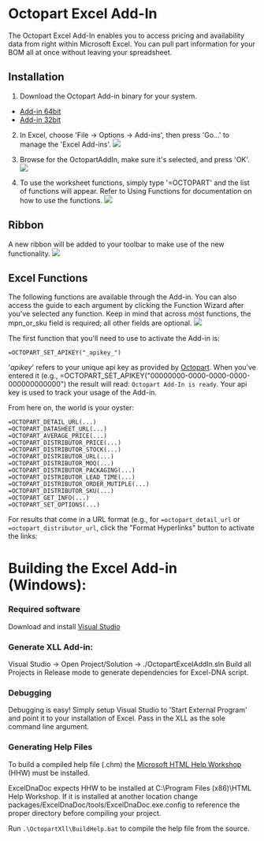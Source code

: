 # Octopart Excel Add-In

The Octopart Excel Add-In enables you to access pricing and availability data from right within Microsoft Excel. You can pull part information for your BOM all at once without leaving your spreadsheet.

## Installation
1. Download the Octopart Add-in binary for your system.
* [Add-in 64bit](OctopartXll\bin\Release\OctopartXll-AddIn64.xll)
* [Add-in 32bit](OctopartXll\bin\Release\OctopartXll-AddIn.xll)

2. In Excel, choose 'File -> Options -> Add-ins', then press 'Go...' to manage the 'Excel Add-ins'.
![](docs/add-ins.png?raw=true)

3. Browse for the OctopartAddIn, make sure it's selected, and press 'OK'.
![](docs/install.png?raw=true)

4. To use the worksheet functions, simply type '=OCTOPART' and the list of functions will appear. Refer to Using Functions for documentation on how to use the functions.
![](docs/example.png?raw=true)


## Ribbon
A new ribbon will be added to your toolbar to make use of the new functionality. 
![](docs/ribbon.png?raw=true)


## Excel Functions
The following functions are available through the Add-in. You can also access the guide to each argument by clicking the Function Wizard after you've selected any function. Keep in mind that across most functions, the mpn_or_sku field is required; all other fields are optional.
![](docs/using.png?raw=true)

The first function that you'll need to use to activate the Add-in is:

`=OCTOPART_SET_APIKEY("_apikey_")`

'_apikey_' refers to your unique api key as provided by [Octopart](https://octopart.com/my/api). When you've entered it (e.g., =OCTOPART_SET_APIKEY("00000000-0000-0000-0000-000000000000") the result will read: `Octopart Add-In is ready`. Your api key is used to track your usage of the Add-in.

From here on, the world is your oyster:

```
=OCTOPART_DETAIL_URL(...)
=OCTOPART_DATASHEET_URL(...)
=OCTOPART_AVERAGE_PRICE(...)
=OCTOPART_DISTRIBUTOR_PRICE(...)
=OCTOPART_DISTRIBUTOR_STOCK(...)
=OCTOPART_DISTRIBUTOR_URL(...)
=OCTOPART_DISTRIBUTOR_MOQ(...)
=OCTOPART_DISTRIBUTOR_PACKAGING(...)
=OCTOPART_DISTRIBUTOR_LEAD_TIME(...)
=OCTOPART_DISTRIBUTOR_ORDER_MUTIPLE(...)
=OCTOPART_DISTRIBUTOR_SKU(...)
=OCTOPART_GET_INFO(...)
=OCTOPART_SET_OPTIONS(...)
```

For results that come in a URL format (e.g., for `=octopart_detail_url` or `=octopart_distributor_url`, click the "Format Hyperlinks" button to activate the links:


# Building the Excel Add-in (Windows):

### Required software
  Download and install [Visual Studio](https://www.visualstudio.com/downloads/)

### Generate XLL Add-in:
  Visual Studio -> Open Project/Solution -> ./OctopartExcelAddIn.sln
    Build all Projects in Release mode to generate dependencies for Excel-DNA script.

### Debugging
  Debugging is easy! Simply setup Visual Studio to 'Start External Program' and point it to your installation of Excel. Pass in the XLL as the sole command line argument.

### Generating Help Files
  To build a compiled help file (.chm) the [Microsoft HTML Help Workshop](http://msdn.microsoft.com/en-us/library/windows/desktop/ms669985(v=vs.85).aspx) (HHW) must be installed.
  
  ExcelDnaDoc expects HHW to be installed at C:\Program Files (x86)\HTML Help Workshop\. If it is installed at another location change packages/ExcelDnaDoc/tools/ExcelDnaDoc.exe.config to reference the proper directory before compiling your project.

  Run `.\OctopartXll\BuildHelp.bat` to compile the help file from the source.